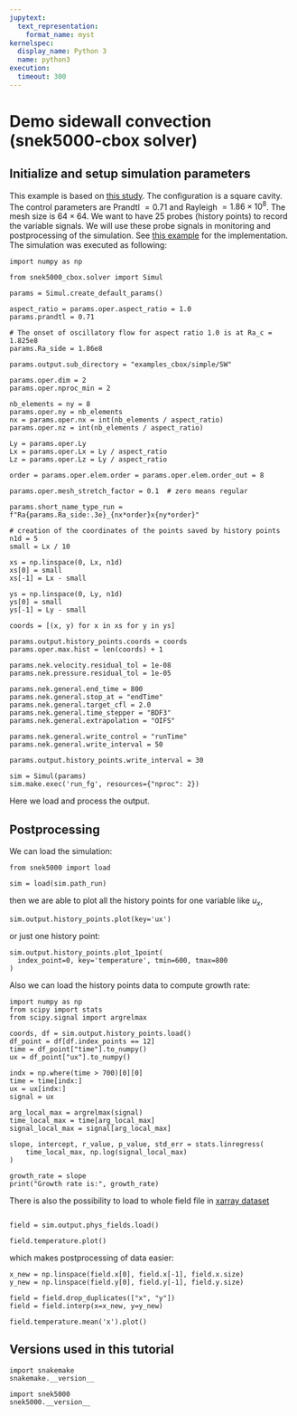 ```yaml
---
jupytext:
  text_representation:
    format_name: myst
kernelspec:
  display_name: Python 3
  name: python3
execution:
  timeout: 300
---
```


<!-- #region tags=[] -->

# Demo sidewall convection (snek5000-cbox solver)

<!-- #endregion -->

## Initialize and setup simulation parameters

This example is based on
[this study](https://www.cambridge.org/core/journals/journal-of-fluid-mechanics/article/abs/from-onset-of-unsteadiness-to-chaos-in-a-differentially-heated-square-cavity/617F4CB2C23DD74C3D0CB872AE7C0045).
The configuration is a square cavity. The control parameters are Prandtl $= 0.71$ and
Rayleigh $= 1.86 \times 10^{8}$. The mesh size is $64 \times 64$. We want to have $25$
probes (history points) to record the variable signals. We will use these probe signals
in monitoring and postprocessing of the simulation. See
[this example](https://github.com/snek5000/snek5000-cbox/blob/gh-actions/doc/examples/run_side_short.py)
for the implementation. The simulation was executed as following:

```{code-cell}
import numpy as np

from snek5000_cbox.solver import Simul

params = Simul.create_default_params()

aspect_ratio = params.oper.aspect_ratio = 1.0
params.prandtl = 0.71

# The onset of oscillatory flow for aspect ratio 1.0 is at Ra_c = 1.825e8
params.Ra_side = 1.86e8

params.output.sub_directory = "examples_cbox/simple/SW"

params.oper.dim = 2
params.oper.nproc_min = 2

nb_elements = ny = 8
params.oper.ny = nb_elements
nx = params.oper.nx = int(nb_elements / aspect_ratio)
params.oper.nz = int(nb_elements / aspect_ratio)

Ly = params.oper.Ly
Lx = params.oper.Lx = Ly / aspect_ratio
Lz = params.oper.Lz = Ly / aspect_ratio

order = params.oper.elem.order = params.oper.elem.order_out = 8

params.oper.mesh_stretch_factor = 0.1  # zero means regular

params.short_name_type_run = f"Ra{params.Ra_side:.3e}_{nx*order}x{ny*order}"

# creation of the coordinates of the points saved by history points
n1d = 5
small = Lx / 10

xs = np.linspace(0, Lx, n1d)
xs[0] = small
xs[-1] = Lx - small

ys = np.linspace(0, Ly, n1d)
ys[0] = small
ys[-1] = Ly - small

coords = [(x, y) for x in xs for y in ys]

params.output.history_points.coords = coords
params.oper.max.hist = len(coords) + 1

params.nek.velocity.residual_tol = 1e-08
params.nek.pressure.residual_tol = 1e-05

params.nek.general.end_time = 800
params.nek.general.stop_at = "endTime"
params.nek.general.target_cfl = 2.0
params.nek.general.time_stepper = "BDF3"
params.nek.general.extrapolation = "OIFS"

params.nek.general.write_control = "runTime"
params.nek.general.write_interval = 50

params.output.history_points.write_interval = 30

sim = Simul(params)
sim.make.exec('run_fg', resources={"nproc": 2})
```

Here we load and process the output.

## Postprocessing

We can load the simulation:

```{code-cell}
from snek5000 import load

sim = load(sim.path_run)
```

then we are able to plot all the history points for one variable like $u_x$,

```{code-cell}
sim.output.history_points.plot(key='ux')
```

or just one history point:

```{code-cell}
sim.output.history_points.plot_1point(
  index_point=0, key='temperature', tmin=600, tmax=800
)
```

Also we can load the history points data to compute growth rate:

```{code-cell}
import numpy as np
from scipy import stats
from scipy.signal import argrelmax

coords, df = sim.output.history_points.load()
df_point = df[df.index_points == 12]
time = df_point["time"].to_numpy()
ux = df_point["ux"].to_numpy()

indx = np.where(time > 700)[0][0]
time = time[indx:]
ux = ux[indx:]
signal = ux

arg_local_max = argrelmax(signal)
time_local_max = time[arg_local_max]
signal_local_max = signal[arg_local_max]

slope, intercept, r_value, p_value, std_err = stats.linregress(
    time_local_max, np.log(signal_local_max)
)

growth_rate = slope
print("Growth rate is:", growth_rate)
```

There is also the possibility to load to whole field file in
[xarray dataset](https://docs.xarray.dev/en/stable/index.html)

```{code-cell}

field = sim.output.phys_fields.load()

field.temperature.plot()
```

which makes postprocessing of data easier:

```{code-cell}
x_new = np.linspace(field.x[0], field.x[-1], field.x.size)
y_new = np.linspace(field.y[0], field.y[-1], field.y.size)

field = field.drop_duplicates(["x", "y"])
field = field.interp(x=x_new, y=y_new)

field.temperature.mean('x').plot()
```

## Versions used in this tutorial

```{code-cell}
import snakemake
snakemake.__version__
```

```{code-cell}
import snek5000
snek5000.__version__
```
